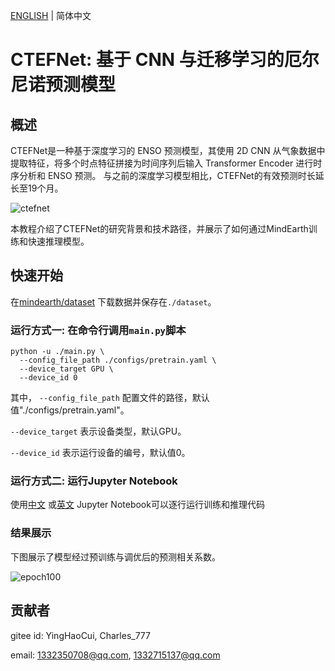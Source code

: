 [ENGLISH](README.md) | 简体中文

# CTEFNet: 基于 CNN 与迁移学习的厄尔尼诺预测模型

## 概述

CTEFNet是一种基于深度学习的 ENSO 预测模型，其使用 2D CNN 从气象数据中提取特征，将多个时点特征拼接为时间序列后输入 Transformer Encoder 进行时序分析和 ENSO 预测。
与之前的深度学习模型相比，CTEFNet的有效预测时长延长至19个月。

![ctefnet](images/CTEFNet.png)

本教程介绍了CTEFNet的研究背景和技术路径，并展示了如何通过MindEarth训练和快速推理模型。

## 快速开始

在[mindearth/dataset](https://download-mindspore.osinfra.cn/mindscience/mindearth/dataset/enso_dataset.zip) 下载数据并保存在`./dataset`。

### 运行方式一: 在命令行调用`main.py`脚本

```shell
python -u ./main.py \
  --config_file_path ./configs/pretrain.yaml \
  --device_target GPU \
  --device_id 0
```

其中，
`--config_file_path` 配置文件的路径，默认值"./configs/pretrain.yaml"。

`--device_target` 表示设备类型，默认GPU。

`--device_id` 表示运行设备的编号，默认值0。

### 运行方式二: 运行Jupyter Notebook

使用[中文](https://gitee.com/mindspore/mindscience/blob/master/MindEarth/applications/medium-range/fourcastnet/FourCastNet_CN.ipynb) 或[英文](https://gitee.com/mindspore/mindscience/blob/master/MindEarth/applications/medium-range/fourcastnet/FourCastNet.ipynb) Jupyter Notebook可以逐行运行训练和推理代码

### 结果展示

下图展示了模型经过预训练与调优后的预测相关系数。

![epoch100](images/Forecast_Correlation_Skill.png)

## 贡献者

gitee id: YingHaoCui, Charles_777

email: 1332350708@qq.com, 1332715137@qq.com